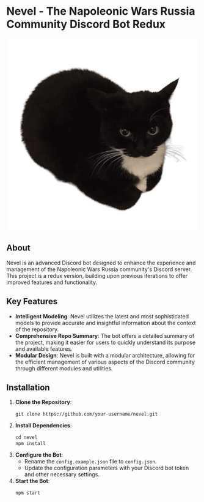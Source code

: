 # Nevel - The Napoleonic Wars Russia Community Discord Bot Redux

![repository icon](Bob-icon.png)
## About
Nevel is an advanced Discord bot designed to enhance the experience and management of the Napoleonic Wars Russia community's Discord server. This project is a redux version, building upon previous iterations to offer improved features and functionality.

## Key Features
- **Intelligent Modeling**: Nevel utilizes the latest and most sophisticated models to provide accurate and insightful information about the context of the repository.
- **Comprehensive Repo Summary**: The bot offers a detailed summary of the project, making it easier for users to quickly understand its purpose and available features.
- **Modular Design**: Nevel is built with a modular architecture, allowing for the efficient management of various aspects of the Discord community through different modules and utilities.

## Installation
1. **Clone the Repository**:
   ```
   git clone https://github.com/your-username/nevel.git
   ```
2. **Install Dependencies**:
   ```
   cd nevel
   npm install
   ```
3. **Configure the Bot**:
   - Rename the `config.example.json` file to `config.json`.
   - Update the configuration parameters with your Discord bot token and other necessary settings.
4. **Start the Bot**:
   ```
   npm start
   ```
